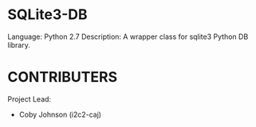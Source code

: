 SQLite3-DB
==========
Language: Python 2.7
Description:
	A wrapper class for sqlite3 Python DB library.


CONTRIBUTERS
============
Project Lead:
+ Coby Johnson (i2c2-caj)

